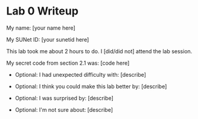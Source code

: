 Lab 0 Writeup
=============

My name: [your name here]

My SUNet ID: [your sunetid here]

This lab took me about 2 hours to do. I [did/did not] attend the lab session.

My secret code from section 2.1 was: [code here]

- Optional: I had unexpected difficulty with: [describe]

- Optional: I think you could make this lab better by: [describe]

- Optional: I was surprised by: [describe]

- Optional: I'm not sure about: [describe]
